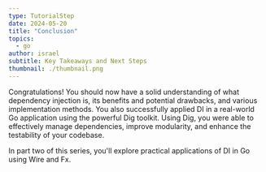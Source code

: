 ```yaml
---
type: TutorialStep
date: 2024-05-20
title: "Conclusion"
topics:
  - go
author: israel
subtitle: Key Takeaways and Next Steps
thumbnail: ./thumbnail.png
---
```


Congratulations! You should now have a solid understanding of what dependency injection is, its benefits and potential drawbacks, and various implementation methods. You also successfully applied DI in a real-world Go application using the powerful Dig toolkit. Using Dig, you were able to effectively manage dependencies, improve modularity, and enhance the testability of your codebase.

In part two of this series, you'll explore practical applications of DI in Go using Wire and Fx.
